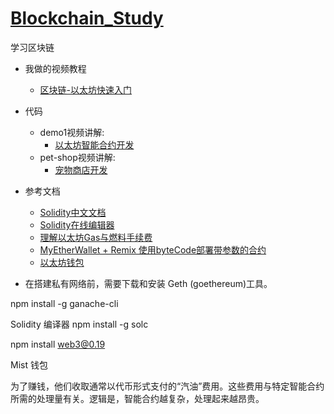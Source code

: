 # [Blockchain_Study](https://github.com/makelove/Blockchain_Study)
学习区块链

- 我做的视频教程
    - [区块链-以太坊快速入门](https://www.bilibili.com/video/av56674737/)

- 代码
    - demo1视频讲解:
        - [以太坊智能合约开发](https://www.bilibili.com/video/av27062964/?p=5)
    - pet-shop视频讲解:
        - [宠物商店开发](https://www.bilibili.com/video/av27062964/?p=7)

- 参考文档
    - [Solidity中文文档](https://solidity-cn.readthedocs.io/zh/develop/index.html)
    - [Solidity在线编辑器](https://remix.ethereum.org)
    - [理解以太坊Gas与燃料手续费](https://ether.mochain.info/basic/ethereum/gas.html)
    - [MyEtherWallet + Remix 使用byteCode部署带参数的合约](https://www.jianshu.com/p/0e68faf21cd4)
    - [以太坊钱包](https://www.myetherwallet.com/)

- 在搭建私有网络前，需要下载和安装 Geth (goethereum)工具。

npm install -g ganache-cli

Solidity 编译器
npm install -g solc

npm install web3@0.19

Mist 钱包




为了赚钱，他们收取通常以代币形式支付的“汽油”费用。这些费用与特定智能合约所需的处理量有关。逻辑是，智能合约越复杂，处理起来越昂贵。    